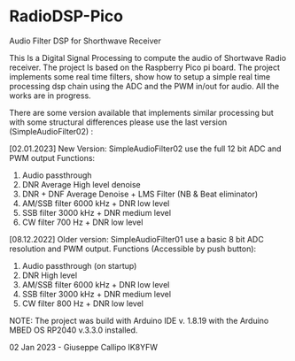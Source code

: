 # RadioDSP-Pico
Audio Filter DSP for Shorthwave Receiver

This Is a Digital Signal Processing to compute the audio of Shortwave Radio receiver. The project Is based on the Raspberry Pico pi board. The project implements some real time filters, show how to setup a simple real time processing dsp chain using the ADC and the PWM in/out for audio. All the works are in progress. 

There are some version available that implements similar processing but with some structural differences
please use the last version (SimpleAudioFilter02) :

[02.01.2023]
 New Version: SimpleAudioFilter02 use the full 12 bit ADC and PWM output
 Functions:
 1. Audio passthrough 
 2. DNR Average High level denoise 
 3. DNR + DNF Average Denoise + LMS Filter (NB & Beat eliminator)
 4. AM/SSB filter 6000 kHz + DNR low level
 5. SSB filter    3000 kHz + DNR medium level
 6. CW  filter    700  Hz  + DNR low level


[08.12.2022] 
  Older version: SimpleAudioFilter01 use a basic 8 bit ADC resolution and PWM output.
  Functions (Accessible by push button):
  1. Audio passthrough (on startup)
  2. DNR High level
  3. AM/SSB filter 6000 kHz + DNR low level
  5. SSB filter 3000 kHz + DNR medium level
  5. CW  filter 800  Hz  + DNR low level

NOTE: The project was build with Arduino IDE v. 1.8.19 with the Arduino MBED OS RP2040 v.3.3.0 installed.

    

02 Jan 2023 - Giuseppe Callipo IK8YFW

